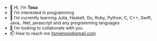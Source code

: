 - 👋 Hi, I’m **Toso**
- 👀 I’m interested in programming 
- 🌱 I’m currently learning Julia, Haskell, Go, Ruby, Python, C, C++, Swift, Java, .Net, javascript and any programming languages  
- 💞️ I’m looking to collaborate with you
- 📫 How to reach me itsmetoso@gmail.com

<!---
itsmetoso/itsmetoso is a ✨ special ✨ repository because its `README.md` (this file) appears on your GitHub profile.
You can click the Preview link to take a look at your changes.
--->
